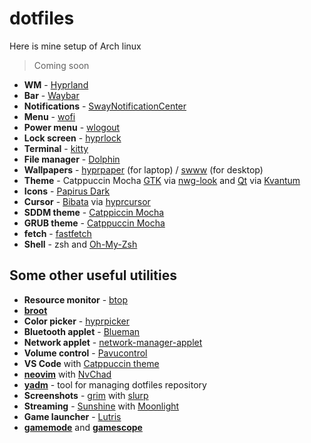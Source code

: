 # dotfiles
Here is mine setup of Arch linux

> Coming soon

- __WM__ - [Hyprland](https://hyprland.org/)
- __Bar__ - [Waybar](https://github.com/Alexays/Waybar)
- __Notifications__ - [SwayNotificationCenter](https://github.com/ErikReider/SwayNotificationCenter)
- __Menu__ - [wofi](https://hg.sr.ht/~scoopta/wofi)
- __Power menu__ - [wlogout](https://github.com/ArtsyMacaw/wlogout)
- __Lock screen__ - [hyprlock](https://github.com/hyprwm/hyprlock)
- __Terminal__ - [kitty](https://github.com/kovidgoyal/kitty)
- __File manager__ - [Dolphin](https://apps.kde.org/ru/dolphin/)
- __Wallpapers__ - [hyprpaper](https://github.com/hyprwm/hyprpaper) (for laptop) / [swww](https://github.com/LGFae/swww) (for desktop)
- __Theme__ - Catppuccin Mocha [GTK](https://github.com/catppuccin/gtk) via [nwg-look](https://github.com/nwg-piotr/nwg-look) and [Qt](https://github.com/catppuccin/qt5ct) via [Kvantum](https://github.com/tsujan/Kvantum)
- __Icons__ - [Papirus Dark](https://github.com/PapirusDevelopmentTeam/papirus-icon-theme)
- __Cursor__ - [Bibata](https://github.com/LOSEARDES77/Bibata-Cursor-hyprcursor/) via [hyprcursor](https://github.com/hyprwm/hyprcursor)
- __SDDM theme__ - [Catppiccin Mocha](https://github.com/catppuccin/sddm)
- __GRUB theme__ - [Catppuccin Mocha](https://github.com/catppuccin/grub)
- __fetch__ - [fastfetch](https://github.com/fastfetch-cli/fastfetch)
- __Shell__ - zsh and [Oh-My-Zsh](https://ohmyz.sh/)

## Some other useful utilities
- __Resource monitor__ - [btop](https://github.com/aristocratos/btop)
- [__broot__](https://github.com/Canop/broot)
- __Color picker__ - [hyprpicker](https://github.com/hyprwm/hyprpicker)
- __Bluetooth applet__ - [Blueman](https://github.com/blueman-project/blueman)
- __Network applet__ - [network-manager-applet](https://gitlab.gnome.org/GNOME/network-manager-applet)
- __Volume control__ - [Pavucontrol](https://freedesktop.org/software/pulseaudio/pavucontrol/)
- __VS Code__ with [Catppuccin theme](https://marketplace.visualstudio.com/items?itemName=Siris01.catppuccin-theme)
- [__neovim__](https://neovim.io/) with [NvChad](https://nvchad.com/)
- [__yadm__](https://yadm.io/) - tool for managing dotfiles repository
- __Screenshots__ - [grim](https://sr.ht/~emersion/grim/) with [slurp](https://github.com/emersion/slurp)
- __Streaming__ - [Sunshine](https://github.com/LizardByte/Sunshine) with [Moonlight](https://moonlight-stream.org/)
- __Game launcher__ - [Lutris](https://lutris.net/)
- [__gamemode__](https://github.com/FeralInteractive/gamemode) and [__gamescope__](https://github.com/ValveSoftware/gamescope)

